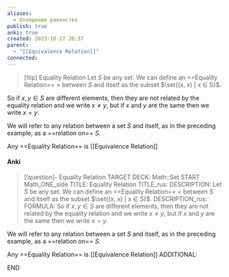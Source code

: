 ```yaml
---
aliases:
  - Отношение равенства
publish: true
anki: true
created: 2023-10-17 20:37
parent:
  - "[[Equivalence Relation]]"
connected:
---
```


> [!tip] Equality Relation
Let $S$ be any set. We can define an ==Equality Relation== $=$ between $S$ and itself as the subset $\set{(x, x) | x ∈ S}$.

So if $x, y ∈ S$ are different elements, then they are not related by the equality relation and we write $x  \neq y$, but if $x$ and $y$ are the same then we write $x = y$.

We will refer to any relation between a set $S$ and itself, as in the preceding example, as a ==relation on== $S$.

Any ==Equality Relation== is [[Equivalence Relation]]

#### Anki
> [!question]- Equality Relation
TARGET DECK: Math::Set
START
Math_ONE_side
TITLE: Equality Relation
TITLE_rus: 
DESCRIPTION: Let $S$ be any set. We can define an ==Equality Relation== $=$ between $S$ and itself as the subset $\set{(x, x) | x ∈ S}$.
DESCRIPTION_rus: 
FORMULA: So if $x, y ∈ S$ are different elements, then they are not related by the equality relation and we write $x  \neq y$, but if $x$ and $y$ are the same then we write $x = y$.

We will refer to any relation between a set $S$ and itself, as in the preceding example, as a ==relation on== $S$.

Any ==Equality Relation== is [[Equivalence Relation]]
ADDITIONAL:
<!--ID: 1705513196221-->
END







